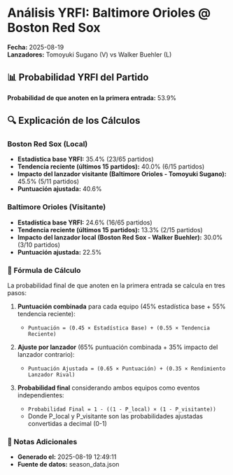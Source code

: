 # Análisis YRFI: Baltimore Orioles @ Boston Red Sox

**Fecha:** 2025-08-19  
**Lanzadores:** Tomoyuki Sugano (V) vs Walker Buehler (L)

## 📊 Probabilidad YRFI del Partido

**Probabilidad de que anoten en la primera entrada:** 53.9%

## 🔍 Explicación de los Cálculos

### Boston Red Sox (Local)
- **Estadística base YRFI:** 35.4% (23/65 partidos)
- **Tendencia reciente (últimos 15 partidos):** 40.0% (6/15 partidos)
- **Impacto del lanzador visitante (Baltimore Orioles - Tomoyuki Sugano):** 45.5% (5/11 partidos)
- **Puntuación ajustada:** 40.6%

### Baltimore Orioles (Visitante)
- **Estadística base YRFI:** 24.6% (16/65 partidos)
- **Tendencia reciente (últimos 15 partidos):** 13.3% (2/15 partidos)
- **Impacto del lanzador local (Boston Red Sox - Walker Buehler):** 30.0% (3/10 partidos)
- **Puntuación ajustada:** 22.5%

### 📝 Fórmula de Cálculo

La probabilidad final de que anoten en la primera entrada se calcula en tres pasos:

1. **Puntuación combinada** para cada equipo (45% estadística base + 55% tendencia reciente):
   - `Puntuación = (0.45 × Estadística Base) + (0.55 × Tendencia Reciente)`

2. **Ajuste por lanzador** (65% puntuación combinada + 35% impacto del lanzador contrario):
   - `Puntuación Ajustada = (0.65 × Puntuación) + (0.35 × Rendimiento Lanzador Rival)`

3. **Probabilidad final** considerando ambos equipos como eventos independientes:
   - `Probabilidad Final = 1 - ((1 - P_local) × (1 - P_visitante))`
   - Donde P_local y P_visitante son las probabilidades ajustadas convertidas a decimal (0-1)

### 📌 Notas Adicionales

- **Generado el:** 2025-08-19 12:49:11
- **Fuente de datos:** season_data.json
